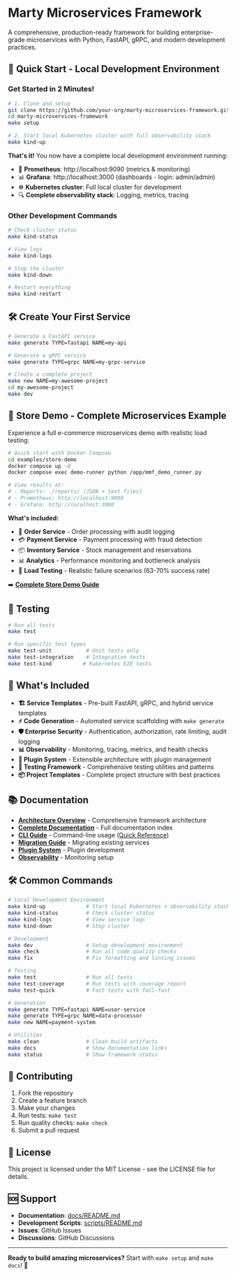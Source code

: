 # Marty Microservices Framework

A comprehensive, production-ready framework for building enterprise-grade microservices with Python, FastAPI, gRPC, and modern development practices.

## 🚀 Quick Start - Local Development Environment

### Get Started in 2 Minutes!

```bash
# 1. Clone and setup
git clone https://github.com/your-org/marty-microservices-framework.git
cd marty-microservices-framework
make setup

# 2. Start local Kubernetes cluster with full observability stack
make kind-up
```

**That's it!** You now have a complete local development environment running:

- 🎯 **Prometheus**: http://localhost:9090 (metrics & monitoring)
- 📊 **Grafana**: http://localhost:3000 (dashboards - login: admin/admin)
- ☸️ **Kubernetes cluster**: Full local cluster for development
- 🔍 **Complete observability stack**: Logging, metrics, tracing

### Other Development Commands

```bash
# Check cluster status
make kind-status

# View logs
make kind-logs

# Stop the cluster
make kind-down

# Restart everything
make kind-restart
```

## 🛠️ Create Your First Service

```bash
# Generate a FastAPI service
make generate TYPE=fastapi NAME=my-api

# Generate a gRPC service
make generate TYPE=grpc NAME=my-grpc-service

# Create a complete project
make new NAME=my-awesome-project
cd my-awesome-project
make dev
```

## 🏪 Store Demo - Complete Microservices Example

Experience a full e-commerce microservices demo with realistic load testing:

```bash
# Quick start with Docker Compose
cd examples/store-demo
docker compose up -d
docker compose exec demo-runner python /app/mmf_demo_runner.py

# View results at:
# - Reports: ./reports/ (JSON + text files)
# - Prometheus: http://localhost:9090
# - Grafana: http://localhost:3000
```

**What's included:**
- 🛒 **Order Service** - Order processing with audit logging
- 💳 **Payment Service** - Payment processing with fraud detection
- 📦 **Inventory Service** - Stock management and reservations
- 📊 **Analytics** - Performance monitoring and bottleneck analysis
- 🎯 **Load Testing** - Realistic failure scenarios (63-70% success rate)

➡️ **[Complete Store Demo Guide](docs/STORE_DEMO.md)**

## 🧪 Testing

```bash
# Run all tests
make test

# Run specific test types
make test-unit           # Unit tests only
make test-integration    # Integration tests
make test-kind          # Kubernetes E2E tests
```

## 🎯 What's Included

- **🏗️ Service Templates** - Pre-built FastAPI, gRPC, and hybrid service templates
- **⚡ Code Generation** - Automated service scaffolding with `make generate`
- **🛡️ Enterprise Security** - Authentication, authorization, rate limiting, audit logging
- **📊 Observability** - Monitoring, tracing, metrics, and health checks
- **🔧 Plugin System** - Extensible architecture with plugin management
- **🧪 Testing Framework** - Comprehensive testing utilities and patterns
- **📦 Project Templates** - Complete project structure with best practices

## 📚 Documentation

- **[Architecture Overview](docs/architecture.md)** - Comprehensive framework architecture
- **[Complete Documentation](docs/README.md)** - Full documentation index
- **[CLI Guide](docs/guides/CLI_README.md)** - Command-line usage ([Quick Reference](CLI_README.md))
- **[Migration Guide](docs/guides/MIGRATION_GUIDE.md)** - Migrating existing services
- **[Plugin System](docs/guides/plugin-system.md)** - Plugin development
- **[Observability](docs/guides/observability.md)** - Monitoring setup

## 🛠️ Common Commands

```bash
# Local Development Environment
make kind-up             # Start local Kubernetes + observability stack
make kind-status         # Check cluster status
make kind-logs           # View service logs
make kind-down           # Stop cluster

# Development
make dev                 # Setup development environment
make check               # Run all code quality checks
make fix                 # Fix formatting and linting issues

# Testing
make test                # Run all tests
make test-coverage       # Run tests with coverage report
make test-quick          # Fast tests with fail-fast

# Generation
make generate TYPE=fastapi NAME=user-service
make generate TYPE=grpc NAME=data-processor
make new NAME=payment-system

# Utilities
make clean               # Clean build artifacts
make docs                # Show documentation links
make status              # Show framework status
```

## 🤝 Contributing

1. Fork the repository
2. Create a feature branch
3. Make your changes
4. Run tests: `make test`
5. Run quality checks: `make check`
6. Submit a pull request

## 📄 License

This project is licensed under the MIT License - see the LICENSE file for details.

## 🆘 Support

- **Documentation**: [docs/README.md](docs/README.md)
- **Development Scripts**: [scripts/README.md](scripts/README.md)
- **Issues**: GitHub Issues
- **Discussions**: GitHub Discussions

---

**Ready to build amazing microservices?** Start with `make setup` and `make docs`! 🚀
